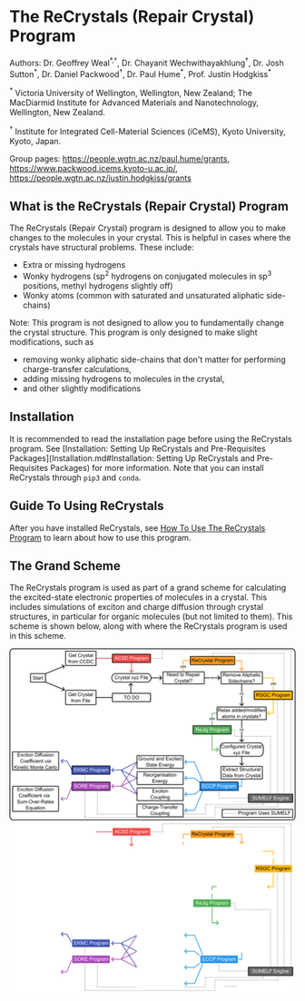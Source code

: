 # The ReCrystals (Repair Crystal) Program

Authors: Dr. Geoffrey Weal<sup>\*,†</sup>, Dr. Chayanit Wechwithayakhlung<sup>†</sup>, Dr. Josh Sutton<sup>\*</sup>, Dr. Daniel Packwood<sup>†</sup>, Dr. Paul Hume<sup>\*</sup>, Prof. Justin Hodgkiss<sup>\*</sup>

<sup>\*</sup> Victoria University of Wellington, Wellington, New Zealand; The MacDiarmid Institute for Advanced Materials and Nanotechnology, Wellington, New Zealand. 

<sup>†</sup> Institute for Integrated Cell-Material Sciences (iCeMS), Kyoto University, Kyoto, Japan.

Group pages: https://people.wgtn.ac.nz/paul.hume/grants, https://www.packwood.icems.kyoto-u.ac.jp/, https://people.wgtn.ac.nz/justin.hodgkiss/grants


## What is the ReCrystals (Repair Crystal) Program

The ReCrystals (Repair Crystal) program is designed to allow you to make changes to the molecules in your crystal. This is helpful in cases where the crystals have structural problems. These include:

* Extra or missing hydrogens 
* Wonky hydrogens (sp<sup>2</sup> hydrogens on conjugated molecules in sp<sup>3</sup> positions, methyl hydrogens slightly off)
* Wonky atoms (common with saturated and unsaturated aliphatic side-chains)

Note: This program is not designed to allow you to fundamentally change the crystal structure. This program is only designed to make slight modifications, such as 

* removing wonky aliphatic side-chains that don't matter for performing charge-transfer calculations, 
* adding missing hydrogens to molecules in the crystal, 
* and other slightly modifications

## Installation

It is recommended to read the installation page before using the ReCrystals program. See [Installation: Setting Up ReCrystals and Pre-Requisites Packages](Installation.md#Installation: Setting Up ReCrystals and Pre-Requisites Packages) for more information. Note that you can install ReCrystals through ``pip3`` and ``conda``. 

## Guide To Using ReCrystals

After you have installed ReCrystals, see [How To Use The ReCrystals Program](Using_The_ReCrystals_Program.md) to learn about how to use this program. 

## The Grand Scheme

The ReCrystals program is used as part of a grand scheme for calculating the excited-state electronic properties of molecules in a crystal. This includes simulations of exciton and charge diffusion through crystal structures, in particular for organic molecules (but not limited to them). This scheme is shown below, along with where the ReCrystals program is used in this scheme. 

<img alt="Schematic of Grand Scheme" src="Shared_Images/Grand_Scheme/Grand_Scheme.png?raw=true#only-light" />
<img alt="Schematic of Grand Scheme" src="Shared_Images/Grand_Scheme/Grand_Scheme_Dark.png?raw=true#only-dark" />

